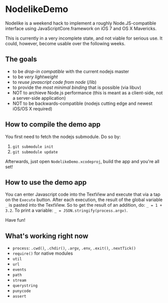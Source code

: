 NodelikeDemo
============

Nodelike is a weekend hack to implement a roughly Node.JS-compatible interface using JavaScriptCore.framework on iOS 7 and OS X Mavericks.

This is currently in a very incomplete state, and not viable for serious use.
It could, however, become usable over the following weeks.

The goals
---------
- to be _drop-in compatible_ with the current nodejs master
- to be _very lightweight_
- to _reuse javascript code from node_ (/lib)
- to provide the _most minimal binding_ that is possible (via libuv)
- NOT to archieve Node.js performance (this is meant as a client-side, not a server-side application)
- NOT to be backwards-compatible (nodejs cutting edge and newest iOS/OS X required)

How to compile the demo app
---------------------------

You first need to fetch the nodejs submodule. Do so by:
1. `git submodule init`
2. `git submodule update`

Afterwards, just open `NodelikeDemo.xcodeproj`, build the app and you're all set!

How to use the demo app
-----------------------

You can enter Javascript code into the TextView and execute that via a tap on the `Execute` button.
After each execution, the result of the global variable `_` is pasted into the TextView.
So to get the result of an addition, do: `_ = 1 + 3.2`. To print a variable: `_ = JSON.stringify(process.argv)`.

Have fun!

What's working right now
------------------------

- `process`: `.cwd()`, `.chdir()`, `.argv`, `.env`, `.exit()`, `.nextTick()`
- `require()` for native modules
- `util`
- `url`
- `events`
- `path`
- `stream`
- `querystring`
- `punycode`
- `assert`
